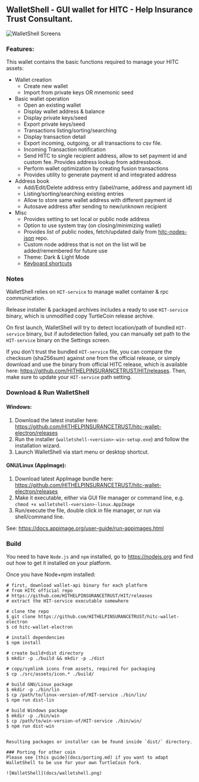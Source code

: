 ## WalletShell - GUI wallet for HITC - Help Insurance Trust Consultant.

![WalletShell Screens](https://i.imgur.com/41Ujq0S.gif "WalletShell Screens")

### Features:
This wallet contains the basic functions required to manage your HITC assets:

* Wallet creation
  * Create new wallet
  * Import from private keys OR mnemonic seed
* Basic wallet operation
  * Open an existing  wallet
  * Display wallet address & balance
  * Display private keys/seed
  * Export private keys/seed
  * Transactions listing/sorting/searching
  * Display transaction detail
  * Export incoming, outgoing, or all transactions to csv file.
  * Incoming Transaction notification
  * Send HITC to single recipient address, allow to set payment id and custom fee. Provides address lookup from addressbook.
  * Perform wallet optimization by creating fusion transactions
  * Provides utility to generate payment id and integrated address
* Address book
  * Add/Edit/Delete address entry (label/name, address and payment id)
  * Listing/sorting/searching existing entries
  * Allow to store same wallet address with different payment id
  * Autosave address after sending to new/unknown recipient
* Misc
  * Provides setting to set local or public node address
  * Option to use system tray (on closing/minimizing wallet)
  * Provides list of public nodes, fetch/updated daily from [hitc-nodes-json](https://github.com/HITHELPINSURANCETRUST/hitc-nodes-json) repo.
  * Custom node address that is not on the list will be added/remembered for future use
  * Theme: Dark & Light Mode
  * [Keyboard shortcuts](docs/shortcut.md)


### Notes

WalletShell relies on `HIT-service` to manage wallet container &amp; rpc communication.

Release installer & packaged archives includes a ready to use `HIT-service` binary, which is unmodified copy TurtleCoin release archive.

On first launch, WalletShell will try to detect location/path of bundled `HIT-service` binary, but if autodetection failed, you can manually set path to the `HIT-service` binary on the Settings screen.

If you don't trust the bundled `HIT-service` file, you can compare the checksum (sha256sum) against one from the official release, or simply download and use the binary from official HITC release, which is available here: https://github.com/HITHELPINSURANCETRUST/HIT/releases. Then,  make sure to update your `HIT-service` path setting.

### Download &amp; Run WalletShell

#### Windows:
1. Download the latest installer here: https://github.com/HITHELPINSURANCETRUST/hitc-wallet-electron/releases
2. Run the installer (`walletshell-<version>-win-setup.exe`) and follow the installation wizard.
3. Launch WalletShell via start menu or desktop shortcut.

#### GNU/Linux (AppImage):
1. Download latest AppImage bundle here: https://github.com/HITHELPINSURANCETRUST/hitc-wallet-electron/releases
2. Make it executable, either via GUI file manager or command line, e.g. `chmod +x walletshell-<version>-linux.AppImage`
3. Run/execute the file, double click in file manager, or run via shell/command line.

See: https://docs.appimage.org/user-guide/run-appimages.html


### Build
You need to have `Node.js` and `npm` installed, go to https://nodejs.org and find out how to get it installed on your platform.

Once you have Node+npm installed:
```
# first, download wallet-api binary for each platform
# from HITC official repo
# https://github.com/HITHELPINSURANCETRUST/HIT/releases
# extract the HIT-service executable somewhere

# clone the repo
$ git clone https://github.com/HITHELPINSURANCETRUST/hitc-wallet-electron
$ cd hitc-wallet-electron

# install dependencies
$ npm install

# create build+dist directory
$ mkdir -p ./build && mkdir -p ./dist

# copy/symlink icons from assets, required for packaging
$ cp ./src/assets/icon.* ./build/

# build GNU/Linux package
$ mkdir -p ./bin/lin
$ cp /path/to/linux-version-of/HIT-service ./bin/lin/
$ npm run dist-lin

# build Windows package
$ mkdir -p ./bin/win
$ cp /path/to/win-version-of/HIT-service ./bin/win/
$ npm run dist-win


Resulting packages or installer can be found inside `dist/` directory.

### Porting for other coin
Please see [this guide](docs/porting.md) if you want to adapt WalletShell to be use for your own TurtleCoin fork.

![WalletShell](docs/walletshell.png)

